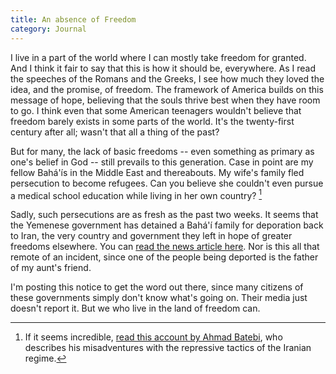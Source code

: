 ```yaml
---
title: An absence of Freedom
category: Journal
---
```


I live in a part of the world where I can mostly take freedom for granted.
And I think it fair to say that this is how it should be, everywhere.  As I
read the speeches of the Romans and the Greeks, I see how much they loved the
idea, and the promise, of freedom.  The framework of America builds on this
message of hope, believing that the souls thrive best when they have room to
go.  I think even that some American teenagers wouldn't believe that freedom
barely exists in some parts of the world.  It's the twenty-first century after
all; wasn't that all a thing of the past?

But for many, the lack of basic freedoms -- even something as primary as one's
belief in God -- still prevails to this generation.  Case in point are my
fellow Bahá'ís in the Middle East and thereabouts.  My wife's family fled
persecution to become refugees.  Can you believe she couldn't even pursue a
medical school education while living in her own country? [^1]

Sadly, such persecutions are as fresh as the past two weeks.  It seems that
the Yemenese government has detained a Bahá'í family for deporation back to
Iran, the very country and government they left in hope of greater freedoms
elsewhere.  You can [read the news article here][].  Nor is this all that
remote of an incident, since one of the people being deported is the father of
my aunt's friend.

I'm posting this notice to get the word out there, since many citizens of
these governments simply don't know what's going on.  Their media just doesn't
report it.  But we who live in the land of freedom can.

[read the news article here]: http://www.news.bahai.org/story/651

[^1]: If it seems incredible, [read this account by Ahmad Batebi][], who
describes his misadventures with the repressive tactics of the Iranian regime.

[read this account by Ahmad Batebi]: http://www.iranian.com/main/2008/freedom-all


